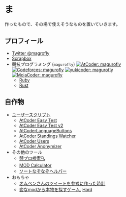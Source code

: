 # ま
作ったもので、その場で使えそうなものを置いていきます。

## プロフィール

- [Twitter @magrofly](https://twitter.com/magrofly)
- [Scrapbox](https://scrapbox.io/magurofly/)
- 競技プログラミング (`magurofly`) [![AtCoder: magurofly](https://img.shields.io/endpoint?url=https%3A%2F%2Fatcoder-badges.now.sh%2Fapi%2Fatcoder%2Fjson%2Fmagurofly)](https://atcoder.jp/users/magurofly) [![Codeforces: magurofly](https://cp-logo.vercel.app/codeforces/magurofly)](https://codeforces.com/profile/magurofly) [![yukicoder: magurofly](https://img.shields.io/badge/yukicoder-magurofly-lightgray)](https://yukicoder.me/users/11738) [![MojaCoder: magurofly](https://img.shields.io/badge/MojaCoder-magurofly-lightblue)](https://mojacoder.app/users/magurofly)
  - <a href="https://github.com/magurofly/cp-library-rb/" class="btn d-none d-md-inline-block">Ruby</a>
  - <a href="https://github.com/magurofly/cp-library-rs/tree/parted" class="btn d-none d-md-inline-block">Rust</a>

## 自作物

- [ユーザースクリプト](https://greasyfork.org/ja/users/610617-magurofly)
  - [AtCoder Easy Test](https://greasyfork.org/ja/scripts/415946-atcoder-easy-test)
  - [AtCoder Easy Test v2](https://greasyfork.org/ja/scripts/433152-atcoder-easy-test-v2)
  - [AtCoderLanguageButtons](https://greasyfork.org/ja/scripts/421663-atcoderlanguagebuttons)
  - [AtCoder Standings Watcher](https://greasyfork.org/ja/scripts/428862-atcoder-standings-watcher)
  - [AtCoder Users](https://greasyfork.org/ja/scripts/420811-atcoderusers)
  - [AtCoder Anonymizer](https://greasyfork.org/ja/scripts/413425-atcoder-anonymizer)
- その他のツール
  - [競プロ検索🔍](https://magurofly.github.io/tools/search)
  - [MOD Calculator](https://magurofly.github.io/tools/modcal)
  - [ソートなぞなぞヘルパー](https://magurofly.github.io/tools/sort-helper)
- おもちゃ
  - [オムペンさんのツイートを参考に作った時計](https://magurofly.github.io/toys/clock)
  - [変なmodから本物を探すゲーム](https://magurofly.github.io/toys/998244853), [Hard](https://magurofly.github.io/toys/998244853-hard)
